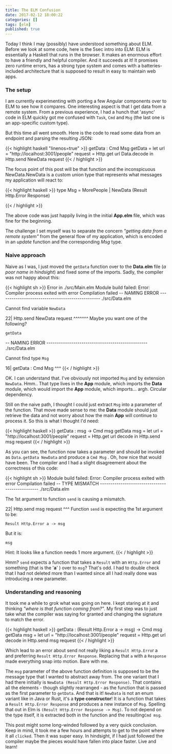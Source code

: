 ```yaml
---
title: The ELM Confusion
date: 2017-02-12 18:00:22
categories: []
tags: [elm]
published: true
---
```


Today I think I may (possibly) have understood something about ELM. Before we look at some code, here is the 5sec intro into ELM: ELM is essentially a Haskell that runs in the browser. It makes an enormous effort to have a friendly and helpful compiler. And it succeeds at it! It promises zero runtime errors, has a strong type system and comes with a batteries-included architecture that is supposed to result in easy to maintain web apps.

### The setup

I am currently experimenting with porting a few Angular components over to ELM to see how it compares. One interesting aspect is that I get data from a remote system. From a previous experience, I had a hunch that 'async' code in ELM quickly got me confused with `Task`, `Cmd` and `Msg` (the last one is an app-specific custom type).

But this time all went smooth. Here is the code to read some data from an endpoint and parsing the resulting JSON:

{{< highlight haskell "linenos=true" >}}
getData : Cmd Msg
getData =
  let
      url = "http://localhost:3001/people"
      request = Http.get url Data.decode
  in
      Http.send NewData request
{{< / highlight >}}

The focus point of this post will be that function and the inconspicuous NewData.NewData is a custom union type that represents what messages my application will react to:

{{< highlight haskell >}}
type Msg
  = MorePeople
  | NewData (Result Http.Error Response)

{{< / highlight >}}

The above code was just happily living in the initial **App.elm** file, which was fine for the beginning.

The challenge I set myself was to separate the concern _"getting data from a remote system"_ from the general flow of my application, which is encoded in an _update_ function and the corresponding _Msg_ type.

### Naive approach

Naive as I was, I just moved the `getData` function over to the **Data.elm** file (_a poor name in hindsight_) and fixed some of the imports. Sadly, the compiler was not happy about this:

{{< highlight sh >}}
Error in ./src/Main.elm
Module build failed: Error: Compiler process exited with error Compilation failed
-- NAMING ERROR ------------------------------------------------- ./src/Data.elm

Cannot find variable `NewData`

22|       Http.send NewData request
                    ^^^^^^^
Maybe you want one of the following?

    getData

-- NAMING ERROR ------------------------------------------------- ./src/Data.elm

Cannot find type `Msg`

16| getData : Cmd Msg
                  ^^^
{{< / highlight >}}

OK. I can understand that. I've obviously not imported `Msg` and by extension `NewData`. Hmm.. That type lives in the **App** module, which imports the **Data** module, which would import the **App** module, which imports… argh. Circular dependency.

Still on the naive path, I thought I could just extract `Msg` into a parameter of the function. That move made sense to me:  the **Data** module should just retrieve the data and not worry about how the main **App** will continue to process it. So this is what I thought I'd need:

{{< highlight haskell >}}
getData : msg -> Cmd msg
getData msg =
  let
      url = "http://localhost:3001/people"
      request = Http.get url decode
  in
      Http.send msg request
{{< / highlight >}}

As you can see, the function now takes a parameter and should be invoked as `Data.getData NewData` and produce a `Cmd Msg` . Oh, how nice that would have been. The compiler and I had a slight disagreement about the correctness of this code:

{{< highlight sh >}}
Module build failed: Error: Compiler process exited with error Compilation failed
-- TYPE MISMATCH ------------------------------------------------ ./src/Data.elm

The 1st argument to function `send` is causing a mismatch.

22|       Http.send msg request
                    ^^^
Function `send` is expecting the 1st argument to be:

    Result Http.Error a -> msg

But it is:

    msg

Hint: It looks like a function needs 1 more argument.
{{< / highlight >}}

Hmm? `send` expects a function that takes a `Result` with an `Http.Error` and something (that is the '**a**' ) over to `msg`?  That's odd. I had to double check that I had not deleted more than I wanted since all I had really done was introducing a new parameter.

### Understanding and reasoning

It took me a while to grok what was going on here. I kept staring at it and thinking _"where is that function coming from?"_. My first step was to just take what the compiler was saying for granted and changing the signature to match the error.

{{< highlight haskell >}}
getData : (Result Http.Error a -> msg) -> Cmd msg
getData msg =
  let
      url = "http://localhost:3001/people"
      request = Http.get url decode
  in
      Http.send msg request
{{< / highlight >}}

Which lead to an error about send not really liking a `Result Http.Erro`r a and preferring `Result Http.Error Response`. Replacing that `a` with a `Response` made everything snap into motion. Bare with me.

The `msg` parameter of the above function definition is supposed to be the message type that I wanted to abstract away from. The one variant that I had there initially is `NewData (Result Http.Error Response)`. That contains all the elements - though slightly rearranged - as the function that is passed as the first parameter to `getData`. And that is it! `NewData` is not an enum variant like in Java or Rust, it's a **type constructor**! It is a function that takes a `Result Http.Error Response` and produces a new instance of `Msg`. Spelling that out in Elm is `(Result Http.Error Response -> Msg)`. To not depend on the type itself, it is extracted both in the function and the resulting`Cmd msg`.

This post might some long-winded followed by a very quick conclusion. Keep in mind, it took me a few hours and attempts to get to the point where it all `clicked`. Then it was super easy. In hindsight, if I had just followed the compiler maybe the pieces would have fallen into place faster. Live and learn!
